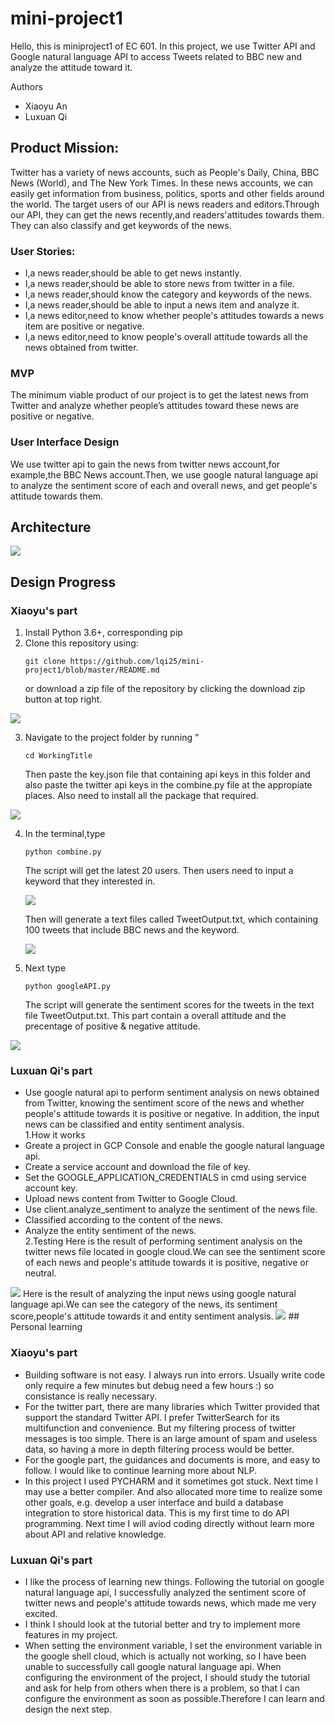 
# mini-project1   

Hello, this is miniproject1 of EC 601. In this project, we use Twitter API and Google natural language API to access Tweets related to BBC new and analyze the attitude toward it.

Authors
- Xiaoyu An
- Luxuan Qi

## Product Mission:
Twitter has a variety of news accounts, such as People's Daily, China, BBC News (World), and The New York Times. In these news accounts, we can easily get information from business, politics, sports and other fields around the world. The target users of our API is news readers and editors.Through our API, they can get the news recently,and readers'attitudes towards them. They can also classify and get keywords of the news.   

### User Stories:  
- I,a news reader,should be able to get news instantly.
- I,a news reader,should be able to store news from twitter in a file.
- I,a news reader,should know the category and keywords of the news.
- I,a news reader,should be able to input a news item and analyze it.
- I,a news editor,need to know whether people's attitudes towards a news item are positive or negative.
- I,a news editor,need to know people's overall attitude towards all the news obtained from twitter.   

### MVP
The minimum viable product of our project is to get the latest news from Twitter and analyze whether people’s attitudes toward these news are positive or negative.

### User Interface Design
We use twitter api to gain the news from twitter news account,for example,the BBC News account.Then, we use google natural language api to analyze the sentiment score of each and overall news, and get people's attitude towards them.

## Architecture
<img src="https://github.com/lqi25/mini-project1/blob/master/img/Screen%20Shot%202019-09-29%20at%208.51.02%20PM.png"/> 

## Design Progress
### Xiaoyu's part
1. Install Python 3.6+, corresponding pip
2. Clone this repository using:
   ```
   git clone https://github.com/lqi25/mini-project1/blob/master/README.md
   ```
   or download a zip file of the repository by clicking the download zip button at top right.
<img src="https://github.com/lqi25/mini-project1/blob/master/img/githubclone.png"/> 



3. Navigate to the project folder by running "
      ```
      cd WorkingTitle
      ```
      Then paste the key.json file that containing api keys in this folder and also paste the twitter api keys in the combine.py file at the appropiate places. Also need to install all the package that required.
 <img src="https://github.com/lqi25/mini-project1/blob/master/img/twitterkey1.png"/> 
 
 
 
4. In the terminal,type 
      ```
      python combine.py
      ```
      The script will get the latest 20 users. Then users need to input a keyword that they interested in. 
      
      <img src="https://github.com/lqi25/mini-project1/blob/master/img/twitterouput.png"/> 
      
      Then will generate a text files called TweetOutput.txt, which containing 100 tweets that include BBC news and the keyword.
      
     <img src="https://github.com/lqi25/mini-project1/blob/master/img/txt.png"/> 
     
     
5. Next type 
      ```
      python googleAPI.py
      ```
      The script will generate the sentiment scores for the tweets in the text file TweetOutput.txt. This part contain a overall attitude and the precentage of positive & negative attitude.
      
 <img src="https://github.com/lqi25/mini-project1/blob/master/img/googleoutput.png"/> 
 
### Luxuan Qi's part
- Use google natural api to perform sentiment analysis on news obtained from Twitter, knowing the sentiment score of the news and whether people's attitude towards it is positive or negative. In addition, the input news can be classified and entity sentiment analysis.   
1.How it works
- Greate a project in GCP Console and enable the google natural language api.
- Create a service account and download the file of key.
- Set the GOOGLE_APPLICATION_CREDENTIALS in cmd using service account key.
- Upload news content from Twitter to Google Cloud.
- Use client.analyze_sentiment to analyze the sentiment of the news file.
- Classified according to the content of the news.
- Analyze the entity sentiment of the news.   
2.Testing
Here is the result of performing sentiment analysis on the twitter news file located in google cloud.We can see the sentiment score of each news and people's attitude towards it is positive, negative or neutral.
<img src="https://github.com/lqi25/mini-project1/blob/lqi/img/img1.jpg"/>   
Here is the result of analyzing the input news using google natural language api.We can see the category of the news, its sentiment score,people's attitude towards it and entity sentiment analysis.   
<img src="https://github.com/lqi25/mini-project1/blob/lqi/img/img2.jpg"/>            
## Personal learning

### Xiaoyu's part

- Building software is not easy. I always run into errors. Usually write code only require a few minutes but debug need a few hours :) so consistance is really necessary. 
- For the twitter part, there are many libraries which Twitter provided that support the standard Twitter API. I prefer TwitterSearch for its multifunction and convenience. But my filtering process of twitter messages is too simple. There is an large amount of spam and useless data, so having a more in depth filtering process would be better. 
- For the google part, the guidances and documents is more, and easy to follow. I would like to continue learning more about NLP. 
- In this project I used PYCHARM and it sometimes got stuck. Next time I may use a better compiler. And also allocated more time to realize some other goals, e.g. develop a user interface and build a database integration to store historical data. This is my first time to do API programming. Next time I will aviod coding directly without learn more about API and relative knowledge. 

### Luxuan Qi's part
- I like the process of learning new things. Following the tutorial on google natural language api, I successfully analyzed the sentiment score of twitter news and people's attitude towards news, which made me very excited.   
- I think I should look at the tutorial better and try to implement more features in my project.   
- When setting the environment variable, I set the environment variable in the google shell cloud, which is actually not working, so I have been unable to successfully call google natural language api. When configuring the environment of the project, I should study the tutorial and ask for help from others when there is a problem, so that I can configure the environment as soon as possible.Therefore I can learn and design the next step.



